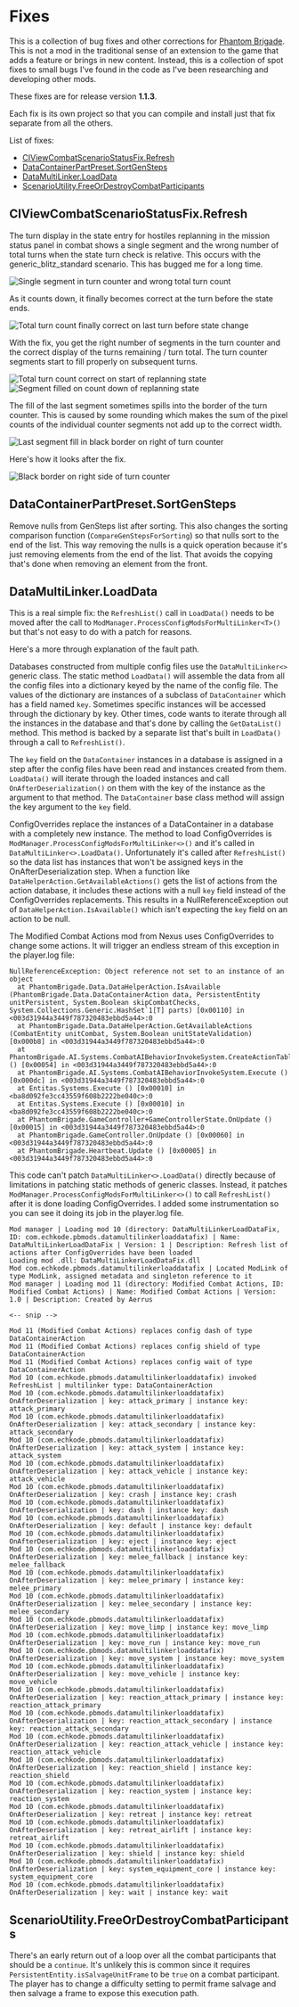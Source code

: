 # Fixes

This is a collection of bug fixes and other corrections for [Phantom Brigade](https://braceyourselfgames.com/phantom-brigade/). This is not a mod in the traditional sense of an extension to the game that adds a feature or brings in new content. Instead, this is a collection of spot fixes to small bugs I've found in the code as I've been researching and developing other mods.

These fixes are for release version **1.1.3**.

Each fix is its own project so that you can compile and install just that fix separate from all the others.

List of fixes:

- [CIViewCombatScenarioStatusFix.Refresh](#civiewcombatscenariostatusfixrefresh)
- [DataContainerPartPreset.SortGenSteps](#datacontainerpartpresetsortgensteps)
- [DataMultiLinker.LoadData](#datamultilinkerloaddata)
- [ScenarioUtility.FreeOrDestroyCombatParticipants](#scenarioutilityfreeordestroycombatparticipants)

## CIViewCombatScenarioStatusFix.Refresh

The turn display in the state entry for hostiles replanning in the mission status panel in combat shows a single segment and the wrong number of total turns when the state turn check is relative. This occurs with the generic_blitz_standard scenario. This has bugged me for a long time.

![Single segment in turn counter and wrong total turn count](https://github.com/echkode/PhantomBrigadeMod_Fixes/assets/48565771/7a4a78a2-6c06-40e1-beee-2f9b513b5bf3)

As it counts down, it finally becomes correct at the turn before the state ends.

![Total turn count finally correct on last turn before state change](https://github.com/echkode/PhantomBrigadeMod_Fixes/assets/48565771/9f35198d-bc54-416e-8584-a7802470a598)

With the fix, you get the right number of segments in the turn counter and the correct display of the turns remaining / turn total. The turn counter segments start to fill properly on subsequent turns.

![Total turn count correct on start of replanning state](https://github.com/echkode/PhantomBrigadeMod_Fixes/assets/48565771/bc133169-0ff6-4ce8-b6ba-e0071131b8ab)
![Segment filled on count down of replanning state](https://github.com/echkode/PhantomBrigadeMod_Fixes/assets/48565771/879b5ec7-5d43-41ec-890b-6da194944bc6)

The fill of the last segment sometimes spills into the border of the turn counter. This is caused by some rounding which makes the sum of the pixel counts of the individual counter segments not add up to the correct width.

![Last segment fill in black border on right of turn counter](https://github.com/echkode/PhantomBrigadeMod_Fixes/assets/48565771/e42b0a7c-8058-43d3-9102-412549914aef)

Here's how it looks after the fix.

![Black border on right side of turn counter](https://github.com/echkode/PhantomBrigadeMod_Fixes/assets/48565771/7c624955-f36f-4c94-8728-c962657a5080)

## DataContainerPartPreset.SortGenSteps

Remove nulls from GenSteps list after sorting. This also changes the sorting comparison function (`CompareGenStepsForSorting`) so that nulls sort to the end of the list. This way removing the nulls is a quick operation because it's just removing elements from the end of the list. That avoids the copying that's done when removing an element from the front.

## DataMultiLinker.LoadData

This is a real simple fix: the `RefreshList()` call in `LoadData()` needs to be moved after the call to `ModManager.ProcessConfigModsForMultiLinker<T>()` but that's not easy to do with a patch for reasons.

Here's a more through explanation of the fault path.

Databases constructed from multiple config files use the `DataMultiLinker<>` generic class. The static method `LoadData()` will assemble the data from all the config files into a dictionary keyed by the name of the config file. The values of the dictionary are instances of a subclass of `DataContainer` which has a field named `key`. Sometimes specific instances will be accessed through the dictionary by key. Other times, code wants to iterate through all the instances in the database and that's done by calling the `GetDataList()` method. This method is backed by a separate list that's built in `LoadData()` through a call to `RefreshList()`.

The `key` field on the `DataContainer` instances in a database is assigned in a step after the config files have been read and instances created from them. `LoadData()` will iterate through the loaded instances and call `OnAfterDeserialization()` on them with the key of the instance as the argument to that method. The `DataContainer` base class method will assign the key argument to the `key` field.

ConfigOverrides replace the instances of a DataContainer in a database with a completely new instance. The method to load ConfigOverrides is `ModManager.ProcessConfigModsForMultiLinker<>()` and it's called in `DataMultiLinker<>.LoadData()`. Unfortunately it's called after `RefreshList()` so the data list has instances that won't be assigned keys in the OnAfterDeserialization step. When a function like `DataHelperAction.GetAvailableActions()` gets the list of actions from the action database, it includes these actions with a null `key` field instead of the ConfigOverrides replacements. This results in a NullReferenceException out of `DataHelperAction.IsAvailable()` which isn't expecting the `key` field on an action to be null.

The Modified Combat Actions mod from Nexus uses ConfigOverrides to change some actions. It will trigger an endless stream of this exception in the player.log file:
```
NullReferenceException: Object reference not set to an instance of an object
  at PhantomBrigade.Data.DataHelperAction.IsAvailable (PhantomBrigade.Data.DataContainerAction data, PersistentEntity unitPersistent, System.Boolean skipCombatChecks, System.Collections.Generic.HashSet`1[T] parts) [0x00110] in <003d31944a3449f787320483ebbd5a44>:0 
  at PhantomBrigade.Data.DataHelperAction.GetAvailableActions (CombatEntity unitCombat, System.Boolean unitStateValidation) [0x000b8] in <003d31944a3449f787320483ebbd5a44>:0 
  at PhantomBrigade.AI.Systems.CombatAIBehaviorInvokeSystem.CreateActionTables () [0x00054] in <003d31944a3449f787320483ebbd5a44>:0 
  at PhantomBrigade.AI.Systems.CombatAIBehaviorInvokeSystem.Execute () [0x000dc] in <003d31944a3449f787320483ebbd5a44>:0 
  at Entitas.Systems.Execute () [0x00010] in <ba8d092fe3cc43559f608b2222be040c>:0 
  at Entitas.Systems.Execute () [0x00010] in <ba8d092fe3cc43559f608b2222be040c>:0 
  at PhantomBrigade.GameController+GameControllerState.OnUpdate () [0x00015] in <003d31944a3449f787320483ebbd5a44>:0 
  at PhantomBrigade.GameController.OnUpdate () [0x00060] in <003d31944a3449f787320483ebbd5a44>:0 
  at PhantomBrigade.Heartbeat.Update () [0x00005] in <003d31944a3449f787320483ebbd5a44>:0 
```
This code can't patch `DataMultiLinker<>.LoadData()` directly because of limitations in patching static methods of generic classes. Instead, it patches `ModManager.ProcessConfigModsForMultiLinker<>()` to call `RefreshList()` after it is done loading ConfigOverrides. I added some instrumentation so you can see it doing its job in the player.log file.
```
Mod manager | Loading mod 10 (directory: DataMultiLinkerLoadDataFix, ID: com.echkode.pbmods.datamultilinkerloaddatafix) | Name: DataMultiLinkerLoadDataFix | Version: 1 | Description: Refresh list of actions after ConfigOverrides have been loaded
Loading mod .dll: DataMultiLinkerLoadDataFix.dll
Mod com.echkode.pbmods.datamultilinkerloaddatafix | Located ModLink of type ModLink, assigned metadata and singleton reference to it
Mod manager | Loading mod 11 (directory: Modified Combat Actions, ID: Modified Combat Actions) | Name: Modified Combat Actions | Version: 1.0 | Description: Created by Aerrus

<-- snip -->

Mod 11 (Modified Combat Actions) replaces config dash of type DataContainerAction
Mod 11 (Modified Combat Actions) replaces config shield of type DataContainerAction
Mod 11 (Modified Combat Actions) replaces config wait of type DataContainerAction
Mod 10 (com.echkode.pbmods.datamultilinkerloaddatafix) invoked RefreshList | multilinker type: DataContainerAction
Mod 10 (com.echkode.pbmods.datamultilinkerloaddatafix) OnAfterDeserialization | key: attack_primary | instance key: attack_primary
Mod 10 (com.echkode.pbmods.datamultilinkerloaddatafix) OnAfterDeserialization | key: attack_secondary | instance key: attack_secondary
Mod 10 (com.echkode.pbmods.datamultilinkerloaddatafix) OnAfterDeserialization | key: attack_system | instance key: attack_system
Mod 10 (com.echkode.pbmods.datamultilinkerloaddatafix) OnAfterDeserialization | key: attack_vehicle | instance key: attack_vehicle
Mod 10 (com.echkode.pbmods.datamultilinkerloaddatafix) OnAfterDeserialization | key: crash | instance key: crash
Mod 10 (com.echkode.pbmods.datamultilinkerloaddatafix) OnAfterDeserialization | key: dash | instance key: dash
Mod 10 (com.echkode.pbmods.datamultilinkerloaddatafix) OnAfterDeserialization | key: default | instance key: default
Mod 10 (com.echkode.pbmods.datamultilinkerloaddatafix) OnAfterDeserialization | key: eject | instance key: eject
Mod 10 (com.echkode.pbmods.datamultilinkerloaddatafix) OnAfterDeserialization | key: melee_fallback | instance key: melee_fallback
Mod 10 (com.echkode.pbmods.datamultilinkerloaddatafix) OnAfterDeserialization | key: melee_primary | instance key: melee_primary
Mod 10 (com.echkode.pbmods.datamultilinkerloaddatafix) OnAfterDeserialization | key: melee_secondary | instance key: melee_secondary
Mod 10 (com.echkode.pbmods.datamultilinkerloaddatafix) OnAfterDeserialization | key: move_limp | instance key: move_limp
Mod 10 (com.echkode.pbmods.datamultilinkerloaddatafix) OnAfterDeserialization | key: move_run | instance key: move_run
Mod 10 (com.echkode.pbmods.datamultilinkerloaddatafix) OnAfterDeserialization | key: move_system | instance key: move_system
Mod 10 (com.echkode.pbmods.datamultilinkerloaddatafix) OnAfterDeserialization | key: move_vehicle | instance key: move_vehicle
Mod 10 (com.echkode.pbmods.datamultilinkerloaddatafix) OnAfterDeserialization | key: reaction_attack_primary | instance key: reaction_attack_primary
Mod 10 (com.echkode.pbmods.datamultilinkerloaddatafix) OnAfterDeserialization | key: reaction_attack_secondary | instance key: reaction_attack_secondary
Mod 10 (com.echkode.pbmods.datamultilinkerloaddatafix) OnAfterDeserialization | key: reaction_attack_vehicle | instance key: reaction_attack_vehicle
Mod 10 (com.echkode.pbmods.datamultilinkerloaddatafix) OnAfterDeserialization | key: reaction_shield | instance key: reaction_shield
Mod 10 (com.echkode.pbmods.datamultilinkerloaddatafix) OnAfterDeserialization | key: reaction_system | instance key: reaction_system
Mod 10 (com.echkode.pbmods.datamultilinkerloaddatafix) OnAfterDeserialization | key: retreat | instance key: retreat
Mod 10 (com.echkode.pbmods.datamultilinkerloaddatafix) OnAfterDeserialization | key: retreat_airlift | instance key: retreat_airlift
Mod 10 (com.echkode.pbmods.datamultilinkerloaddatafix) OnAfterDeserialization | key: shield | instance key: shield
Mod 10 (com.echkode.pbmods.datamultilinkerloaddatafix) OnAfterDeserialization | key: system_equipment_core | instance key: system_equipment_core
Mod 10 (com.echkode.pbmods.datamultilinkerloaddatafix) OnAfterDeserialization | key: wait | instance key: wait
```

## ScenarioUtility.FreeOrDestroyCombatParticipants

There's an early return out of a loop over all the combat participants that should be a `continue`. It's unlikely this is common since it requires `PersistentEntity.isSalvageUnitFrame` to be `true` on a combat participant. The player has to change a difficulty setting to permit frame salvage and then salvage a frame to expose this execution path.
